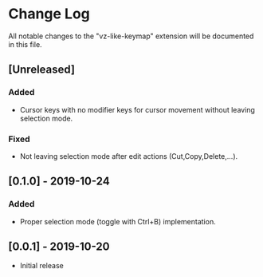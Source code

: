 # Change Log

All notable changes to the "vz-like-keymap" extension will be documented in this file.

## [Unreleased]
### Added
- Cursor keys with no modifier keys for cursor movement without leaving selection mode.
### Fixed
- Not leaving selection mode after edit actions (Cut,Copy,Delete,...).

## [0.1.0] - 2019-10-24
### Added
- Proper selection mode (toggle with Ctrl+B) implementation.

## [0.0.1] - 2019-10-20

- Initial release
